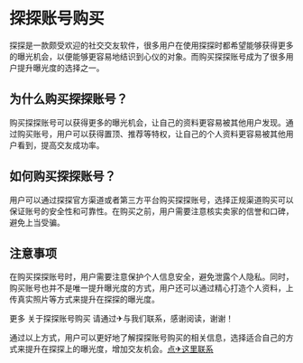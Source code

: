 # 探探账号购买

探探是一款颇受欢迎的社交交友软件，很多用户在使用探探时都希望能够获得更多的曝光机会，以便能够更容易地结识到心仪的对象。而购买探探账号成为了很多用户提升曝光度的选择之一。

## 为什么购买探探账号？

购买探探账号可以获得更多的曝光机会，让自己的资料更容易被其他用户发现。通过购买账号，用户可以获得置顶、推荐等特权，让自己的个人资料更容易被其他用户看到，提高交友成功率。

## 如何购买探探账号？

用户可以通过探探官方渠道或者第三方平台购买探探账号，选择正规渠道购买可以保证账号的安全性和可靠性。在购买之前，用户需要注意核实卖家的信誉和口碑，避免上当受骗。

## 注意事项

在购买探探账号时，用户需要注意保护个人信息安全，避免泄露个人隐私。同时，购买账号也并不是唯一提升曝光度的方式，用户还可以通过精心打造个人资料，上传真实照片等方式来提升在探探的曝光度。

更多 关于探探账号购买 请通过✈与我们联系，感谢阅读，谢谢！

通过以上方式，用户可以更好地了解探探账号购买的相关信息，选择适合自己的方式来提升在探探上的曝光度，增加交友机会。[点✈这里联系](https://bbd.k02.cc)